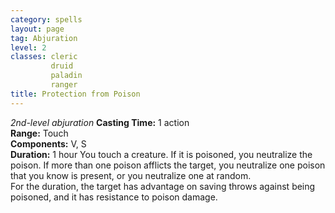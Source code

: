 ```yaml
---
category: spells
layout: page
tag: Abjuration
level: 2
classes: cleric
         druid
         paladin
         ranger
title: Protection from Poison 
---
```

_2nd-level abjuration_ 
**Casting Time:** 1 action    
**Range:** Touch    
**Components:** V, S   
**Duration:** 1 hour 
You touch a creature. If it is poisoned, you neutralize the poison. If more than one poison afflicts the target, you neutralize one poison that you know is present, or you neutralize one at random.    
For the duration, the target has advantage on saving throws against being poisoned, and it has resistance to poison damage. 
